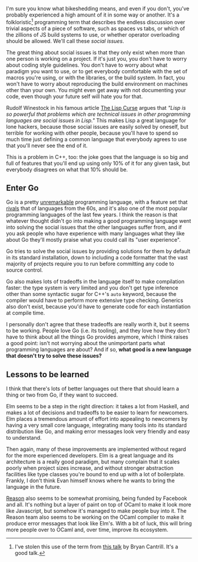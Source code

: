 I'm sure you know what bikeshedding means, and even if you don't, you've probably
experienced a high amount of it in some way or another. It's a folkloristic[^1]
programming term that describes the endless discussion over trivial aspects of a
piece of software, such as spaces vs tabs, or which of the zillions of JS build
systems to use, or whether operator overloading should be allowed. We'll call these
*social issues*.

The great thing about social issues is that they only exist when more than one person
is working on a project. If it's just you, you don't have to worry about coding
style guidelines. You don't have to worry about what paradigm you want to use, or
to get everybody comfortable with the set of macros you're using, or with the libraries,
or the build system. In fact, you won't have to worry about reproducing the build
environment on machines other than your own. You might even get away with not documenting
your code, even though your future self will hate you for that.

Rudolf Winestock in his famous article
[The Lisp Curse](http://winestockwebdesign.com/Essays/Lisp_Curse.html) argues that
*"Lisp is so powerful that problems which are technical issues in other programming
languages are social issues in Lisp."* This makes Lisp a great language for lone
hackers, because those social issues are easily solved by oneself, but terrible
for working with other people, because you'll have to spend so much time just defining
a common language that everybody agrees to use that you'll never see the end of it.

This is a problem in C++, too: the joke goes that the language is so big and full
of features that you'll end up using only 10% of it for any given task, but everybody
disagrees on what that 10% should be.

## Enter Go

Go is a pretty [unremarkable](https://youtu.be/_1GZShA1F20?t=42m13s) programming
language, with a feature set that [rivals](https://cowlark.com/2009-11-15-go/) that
of languages from the 60s, and it's also one of the most popular programming languages
of the last few years. I think the reason is that whatever thought didn't go into
making a good programming language went into solving the social issues that the
other languages suffer from, and if you ask people who have experience with many
languages what they like about Go they'll mostly praise what you could call its
"user experience".

Go tries to solve the social issues by providing solutions for them by default in
its standard installation, down to including a code formatter that the vast majority
of projects require you to run before committing any code to source control.

Go also makes lots of tradeoffs in the language itself to make compilation faster:
the type system is very limited and you don't get type inference other than some
syntactic sugar for C++'s `auto` keyword, because the compiler would have to perform
more extensive type checking. Generics also don't exist, because you'd have to generate
code for each instantiation at compile time.

I personally don't agree that these tradeoffs are really worth it, but it seems
to be working. People love Go (i.e. its tooling), and they love how they don't have
to think about all the things Go provides anymore, which I think raises a good point:
isn't not worrying about the unimportant parts what programming languages are about?
And if so, **what good is a new language that doesn't try to solve these issues?**

## Lessons to be learned

I think that there's lots of better languages out there that should learn a thing
or two from Go, if they want to succeed.

Elm seems to be a step in the right direction: it takes a lot from Haskell, and
makes a lot of decisions and tradeoffs to be easier to learn for newcomers. Elm
places a tremendous amount of effort into appealing to newcomers by having a very
small core language, integrating many tools into its standard distribution like
Go, and making error messages look very friendly and easy to understand.

Then again, many of these improvements are implemented without regard for the more
experienced developers. Elm is a great language and its architecture is a really
good paradigm, but many complain that it scales poorly when project sizes increase,
and without stronger abstraction facilities like type classes you're bound to end
up with a lot of boilerplate. Frankly, I don't think Evan himself knows where he
wants to bring the language in the future.

[Reason](https://reasonml.github.io/) also seems to be somewhat promising, being
funded by Facebook and all. It's nothing but a layer of paint on top of OCaml to
make it look more like Javascript, but somehow it's managed to make people buy into
it. The Reason team also seems to be working on the OCaml compiler to make it produce
error messages that look like Elm's. With a bit of luck, this will bring more people
over to OCaml and, over time, improve its ecosystem.

[^1]: I've stolen this use of the term from [this talk](https://www.youtube.com/watch?v=4PaWFYm0kEw) by Bryan Cantrill. It's a good talk.
